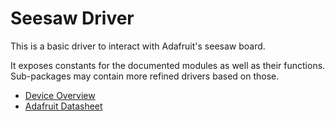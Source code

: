 # Seesaw Driver

This is a basic driver to interact with Adafruit's seesaw board.

It exposes constants for the documented modules as well as their functions. Sub-packages
may contain more refined drivers based on those.

- [Device Overview](https://learn.adafruit.com/adafruit-seesaw-atsamd09-breakout/overview)
- [Adafruit Datasheet](https://cdn-learn.adafruit.com/downloads/pdf/adafruit-seesaw-atsamd09-breakout.pdf)
